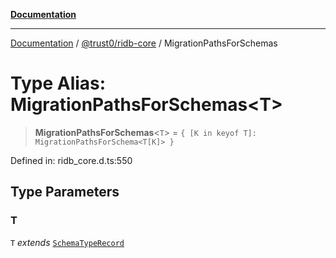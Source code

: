 [**Documentation**](../../../README.md)

***

[Documentation](../../../README.md) / [@trust0/ridb-core](../README.md) / MigrationPathsForSchemas

# Type Alias: MigrationPathsForSchemas\<T\>

> **MigrationPathsForSchemas**\<`T`\> = `{ [K in keyof T]: MigrationPathsForSchema<T[K]> }`

Defined in: ridb\_core.d.ts:550

## Type Parameters

### T

`T` *extends* [`SchemaTypeRecord`](SchemaTypeRecord.md)
